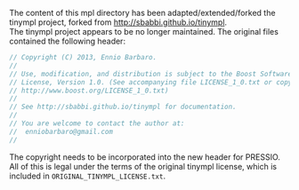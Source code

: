 The content of this mpl directory has been adapted/extended/forked 
the tinympl project, forked from http://sbabbi.github.io/tinympl.  
The tinympl project appears to be no longer maintained. 
The original files contained the following header:

```cpp
// Copyright (C) 2013, Ennio Barbaro.
//
// Use, modification, and distribution is subject to the Boost Software
// License, Version 1.0. (See accompanying file LICENSE_1_0.txt or copy at
// http://www.boost.org/LICENSE_1_0.txt)
//
// See http://sbabbi.github.io/tinympl for documentation.
//
// You are welcome to contact the author at:
//  enniobarbaro@gmail.com
//
```

The copyright needs to be incorporated into the new header for PRESSIO. 
All of this is legal under the terms of the original tinympl license, 
which is included in  `ORIGINAL_TINYMPL_LICENSE.txt`.
